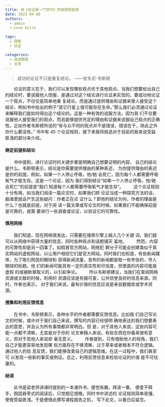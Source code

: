 ```yaml
---
title: 读《论证是一门学问》的收获和启发
date: 2023-04-08
authors:
  - admin
  - Love Astro

tags:
  - 随笔
  - 论证

categories:
  - 阅读随笔
  - 文学
---
```


> 成功的论证不只是重复结论。            ——安东尼⋅韦斯顿

<!--more-->

&emsp;&emsp;论证的意义在于，我们可以发现哪些观点优于其他观点。当我们想要给出自己的结论时，要说服他人信服，是通过对这个结论进行论证来实现的。要成功地论证一个观点，不仅仅是简单地重
复结论，而是通过提供理由和证据来使人接受这个结论，例如书中给出的例子“其它行星上很可能存在生命。”那么我们必须通过论证来解释我们是如何得出这个结论的。这是一种有效的说服方法，因为我
们不仅要说服他人接受我们的观点，而且能够提供充足的理由和证据来说服自己观点的正确性。正如作者韦斯顿所说的“有与众不同的观点并不是错误，错误在于，除此之外你什么都没有。”
书中有 45 个论证规则，接下来我将挑选对于目前的我来说受益匪浅的部分来介绍。

#### 确定前提和结论

&emsp;&emsp;书中提到，进行论证时的关键步骤是明确自己想要证明的内容，
自己的结论是什么。韦斯顿表示，结论是你需要提供理由的某种表述，
为你提供理由的表述是你的前提。例如，如果一个人停止呼吸，他/她
会死亡，因为每个人都需要呼吸氧气才能生存。这是一个论证，因为
我们得到结论“如果一个人停止呼吸，他/她会死亡”的前提是“我们
知道每个人都需要呼吸氧气才能生存”。
&emsp;&emsp;这个论证规则十分有用，如当我们阅读一篇论文时，如果我们把
论证当成一种探究方法的话，脑海里就会产生这些疑问：作者正在论
证什么？即他的结论为何，作者的理由是什么？也就是前提。对于阅
读一篇文章或写论文的时候，如果我们不能确保前提是可靠的，就需
要进行一些调查或论证，以验证它的可靠性。

#### 慎用网络
&emsp;&emsp;我们知道，现在网络很发达，只需要在搜索引擎上输入几个关键
词，我们就可以从网络中获得大量的信息，同时各种观点和话题铺天
盖地。
&emsp;&emsp;然而，内容的可靠性却是另一回事了。如假冒官方网站，网络犯
罪分子可能会创建类似于真实网站的虚假网站，以让用户相信它们是官方网站。同时我们也知道，有些新闻媒体，为了吸引网民的眼球和
获得新闻流量，发布的新闻都是取一些夸张的，夺人眼球的标题。他
们的新闻可能具有一定的真实性和可信度，但里面的内容可能是虚假
的或被断章取义的，以引起争论。
&emsp;&emsp;所以韦斯顿建议，当我们在查阅网络资源或文献的时候，利用的
资源应该是有据可查，公共信誉良好的信息来源。同时，作者也表示，
对于我们来说，最有价值的信息应该是来自数据库或学术资源。

#### 搜集和利用反馈信息
&emsp;&emsp;在书中，韦斯顿表示，各种水平的作者都需要反馈信息。比如我
们自己写论文的时候，或许对于我们自己来说，撰写的内容已经很明
确地表达的我们想要表达的意思，并且认为所有事情都非常明白。但
是，对于其他人来说，这些内容可能一点都不清晰，尤其是对于你的
论文审稿人来说。有些东西在你看来很有意义，但对于其他人来说却
毫无意义。
&emsp;&emsp;作者提到，只有借助他人的视角，我们自己才能更容易地发现哪
些方面存在不够清晰、过于草率或者根本不符合逻辑。通过他人的信
息反馈，我们能够改善自己的逻辑思维。在这一过程中，我们甚至可
以发现一些新的事实或例证。总之，利用反馈信息来检验论证的价值
是不可估量的。
#### 结语
&emsp;&emsp;此书是梁老师讲课时提到的一本课外书，便觉有趣，拜读一番，
便爱不释手，囫囵吞枣式的阅读后，只觉相见恨晚。同时书中讲述的
论证规则简单易懂，使我受益匪浅。于是便借此撰写课程报告之机，
写下此文，以备日后留念。


